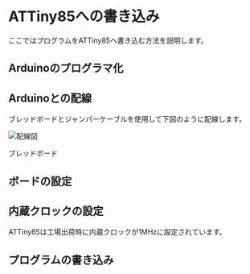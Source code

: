 # ATTiny85への書き込み
ここではプログラムをATTiny85へ書き込む方法を説明します。

## Arduinoのプログラマ化


## Arduinoとの配線
ブレッドボードとジャンパーケーブルを使用して下図のように配線します。

![配線図](./images/ATTINY85‗ArduinoNano.jpg)

ブレッドボード

## ボードの設定

## 内蔵クロックの設定
ATTiny85は工場出荷時に内蔵クロックが1MHzに設定されています。

## プログラムの書き込み
